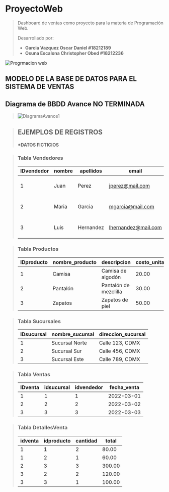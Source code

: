 # ProyectoWeb
>Dashboard de ventas como proyecto para la materia de Programación Web.
>
>Desarrollado por:
> - **Garcia Vazquez Oscar Daniel #18212189** <br>
> - **Osuna Escalona Christopher Obed #18212236**

![Progrmacion web](https://www.mejorconweb.com/images/programacion-web-barcelona.jpg)



## **MODELO DE LA BASE DE DATOS PARA EL SISTEMA DE VENTAS**

## **Diagrama de BBDD Avance NO TERMINADA**
>
>![DiagramaAvance1](https://user-images.githubusercontent.com/102832100/227481946-8d7d192b-fb4f-4fa8-aeaf-93e36f65b84b.JPG)
> 

> ## EJEMPLOS DE REGISTROS 
> #### \*DATOS FICTICIOS

> ### **Tabla Vendedores**
>
> | IDvendedor | nombre         | apellidos      | email           | tel           | direccion       | fecha_contrato | salario_base |
> |------------|----------------|----------------|----------------|--------------|-----------------|----------------|--------------|
> | 1          | Juan           | Perez          | jperez@mail.com | 555-123-4567 | Calle 123, CDMX | 2022-01-01     | 1000.00      |
> | 2          | Maria          | Garcia         | mgarcia@mail.com| 555-765-4321 | Calle 456, CDMX | 2022-01-15     | 1100.00      |
> | 3          | Luis           | Hernandez      | lhernandez@mail.com | 555-555-5555 | Calle 789, CDMX | 2022-02-01     | 1200.00      |

> ### **Tabla Productos**
>
> | IDproducto | nombre_producto | descripcion                      | costo_unitario | precio_venta |
> |------------|-----------------|----------------------------------|----------------|--------------|
> | 1          | Camisa          | Camisa de algodón                 | 20.00          | 40.00        |
> | 2          | Pantalón        | Pantalón de mezclilla             | 30.00          | 60.00        |
> | 3          | Zapatos         | Zapatos de piel                   | 50.00          | 100.00       |

> ### **Tabla Sucursales**
>
> | IDsucursal | nombre_sucursal | direccion_sucursal     |
> |------------|----------------|------------------------|
> | 1          | Sucursal Norte | Calle 123, CDMX         |
> | 2          | Sucursal Sur   | Calle 456, CDMX         |
> | 3          | Sucursal Este  | Calle 789, CDMX         |

> ### **Tabla Ventas**
>
> | IDventa | idsucursal | idvendedor | fecha_venta |
> |---------|------------|------------|-------------|
> | 1       | 1          | 1          | 2022-03-01  |
> | 2       | 2          | 2          | 2022-03-02  |
> | 3       | 3          | 3          | 2022-03-03  |

> ### **Tabla DetallesVenta**
>
> | idventa | idproducto | cantidad | total   |
> |---------|------------|----------|---------|
> | 1       | 1          | 2        | 80.00   |
> | 1       | 2          | 1        | 60.00   |
> | 2       | 3          | 3        | 300.00  |
> | 3       | 2          | 2        | 120.00  |
> | 3       | 3          | 1        | 100.00  |


